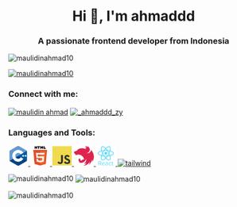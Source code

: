 <h1 align="center">Hi 👋, I'm ahmaddd</h1>
<h3 align="center">A passionate frontend developer from Indonesia</h3>

<p align="left"> <img src="https://komarev.com/ghpvc/?username=maulidinahmad10&label=Profile%20views&color=0e75b6&style=flat" alt="maulidinahmad10" /> </p>

<p align="left"> <a href="https://github.com/ryo-ma/github-profile-trophy"><img src="https://github-profile-trophy.vercel.app/?username=maulidinahmad10" alt="maulidinahmad10" /></a> </p>

<h3 align="left">Connect with me:</h3>
<p align="left">
<a href="https://fb.com/maulidin ahmad" target="blank"><img align="center" src="https://raw.githubusercontent.com/rahuldkjain/github-profile-readme-generator/master/src/images/icons/Social/facebook.svg" alt="maulidin ahmad" height="30" width="40" /></a>
<a href="https://instagram.com/_ahmaddd_zy" target="blank"><img align="center" src="https://raw.githubusercontent.com/rahuldkjain/github-profile-readme-generator/master/src/images/icons/Social/instagram.svg" alt="_ahmaddd_zy" height="30" width="40" /></a>
</p>

<h3 align="left">Languages and Tools:</h3>
<p align="left"><a href="https://www.w3schools.com/cpp/" target="_blank" rel="noreferrer"> <img src="https://raw.githubusercontent.com/devicons/devicon/master/icons/cplusplus/cplusplus-original.svg" alt="cplusplus" width="40" height="40"/> </a> <a href="https://www.w3.org/html/" target="_blank" rel="noreferrer"> <img src="https://raw.githubusercontent.com/devicons/devicon/master/icons/html5/html5-original-wordmark.svg" alt="html5" width="40" height="40"/> </a> <a href="https://www.java.com" target="_blank" rel="noreferrer"> <img src="https://raw.githubusercontent.com/devicons/devicon/master/icons/javascript/javascript-original.svg" alt="javascript" width="40" height="40"/> </a> <a href="https://nestjs.com/" target="_blank" rel="noreferrer"> <img src="https://raw.githubusercontent.com/devicons/devicon/master/icons/nestjs/nestjs-plain.svg" alt="nestjs" width="40" height="40"/> </a> <a href="https://nodejs.org" target="_blank" rel="noreferrer"> <img src="https://raw.githubusercontent.com/devicons/devicon/master/icons/react/react-original-wordmark.svg" alt="react" width="40" height="40"/> </a> <a href="https://tailwindcss.com/" target="_blank" rel="noreferrer"> <img src="https://www.vectorlogo.zone/logos/tailwindcss/tailwindcss-icon.svg" alt="tailwind" width="40" height="40"/> </a> </p>

<p><img align="left" src="https://github-readme-stats.vercel.app/api/top-langs?username=maulidinahmad10&show_icons=true&locale=en&layout=compact" alt="maulidinahmad10" /></p>

<p>&nbsp;<img align="center" src="https://github-readme-stats.vercel.app/api?username=maulidinahmad10&show_icons=true&locale=en" alt="maulidinahmad10" /></p>

<p><img align="center" src="https://github-readme-streak-stats.herokuapp.com/?user=maulidinahmad10&" alt="maulidinahmad10" /></p>
